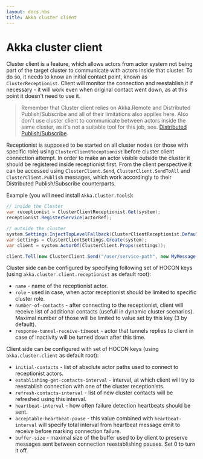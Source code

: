```yaml
---
layout: docs.hbs
title: Akka cluster client
---
```

# Akka cluster client

Cluster client is a feature, which allows actors from actor system not being part of the target cluster to communicate with actors inside that cluster. To do so, it needs to know an initial contact point, known as `ClusterReceptionist`. Client will monitor the connection and reestablish it if necessary - it will work even when original contact went down, as at this point it doesn't need to use it.

> Remember that Cluster client relies on Akka.Remote and Distributed Publish/Subscribe and all of their limitations also applies here. Also don't use cluster client to communicate between actors inside the same cluster, as it's not a suitable tool for this job, see. [Distributed Publish/Subscribe](distributed-publish-subscribe.md).

Receptionist is supposed to be started on all cluster nodes (or those with specific role) using `ClusterClientReceptionist` before cluster client connection attempt. In order to make an actor visible outside the cluster it should be registered inside receptionist first. From the client perspective it can be accessed using `ClusterClient.Send`, `ClusterClient.SendToAll` and `ClusterClient.Publish` messages, which work accordingly to their Distributed Publish/Subscribe counterparts.

Example (you will need install `Akka.Cluster.Tools`):

```csharp
// inside the Cluster
var receptionist = ClusterClientReceptionist.Get(system);
receptionist.RegisterService(actorRef);

// outside the cluster
system.Settings.InjectTopLevelFallback(ClusterClientReceptionist.DefaultConfig());
var settings = ClusterClientSettings.Create(system);
var client = system.ActorOf(ClusterClient.Props(settings));

client.Tell(new ClusterClient.Send("/user/service-path", new MyMessage()));
```

Cluster side can be configured by specifying following set of HOCON keys (using `akka.cluster.client.receptionist` as default root):

- `name` - name of the receptionist actor.
- `role` - used in case, when actor receptionist should be limited to specific cluster role.
- `number-of-contacts` - after connecting to the receptionist, client will receive list of additional contacts (usefull in dynamic cluster scenarios). Maximal number of those will be limited to value set by this key (3 by default).
- `response-tunnel-receive-timeout` - actor that tunnels replies to client in case of inactivity will be turned down after this time.

Client side can be configured with set of HOCON keys (using `akka.cluster.client` as default root):

- `initial-contacts` - list of absolute actor paths used to connect to receptionist actors.
- `establishing-get-contacts-interval` - interval, at which client will try to reestablish connection with one of the cluster receptionists.
- `refresh-contacts-interval` - list of new cluster contacts will be refreshed using this interval.
- `heartbeat-interval` - how often failure detection heartbeats should be sent.
- `acceptable-heartbeat-pause` - this value combined with `heartbeat-interval` will specify total interval from heartbeat message emit to receive before marking connection failure.
- `buffer-size` - maximal size of the buffer used to by client to preserve messages sent between connection reestablishing pauses. Set 0 to turn it off.
